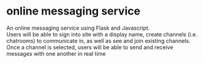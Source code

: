 # online messaging service

An online messaging service using Flask and Javascript.  
Users will be able to sign into site with a display name, create channels (i.e. chatrooms) to communicate in, as well as see and join existing channels. Once a channel is selected, users will be able to send and receive messages with one another in real time
